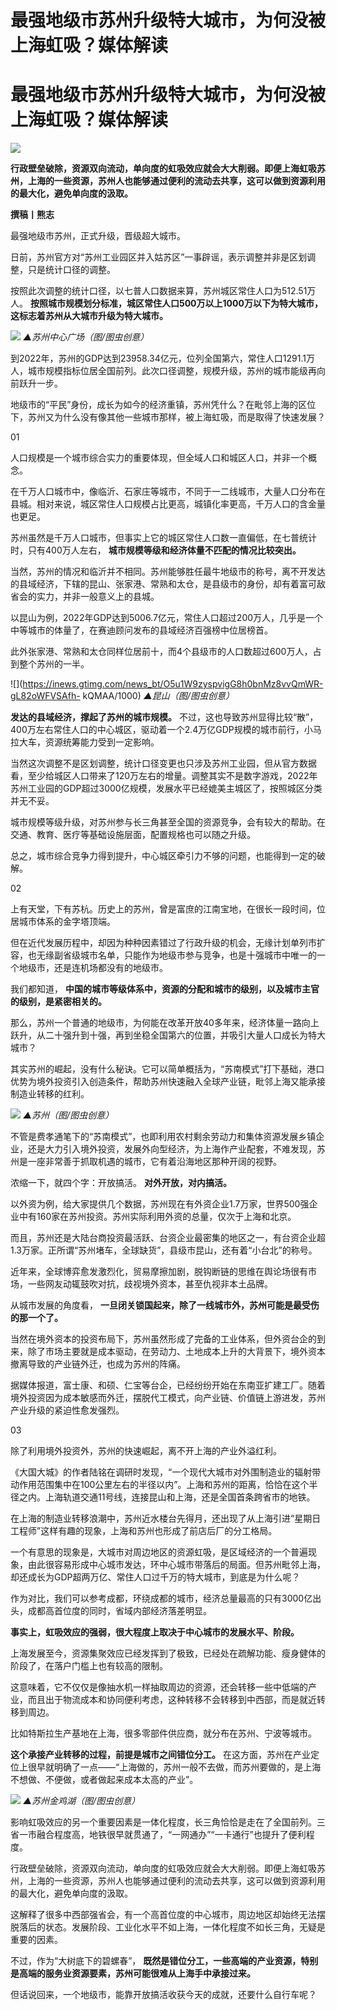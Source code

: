# 最强地级市苏州升级特大城市，为何没被上海虹吸？媒体解读

# 最强地级市苏州升级特大城市，为何没被上海虹吸？媒体解读

![](https://inews.gtimg.com/news_bt/O7wa1KBpMgvg1Q_btNNEG9VSu312WiiUnVGZXT3gSWeQAAA/1000)

**行政壁垒破除，资源双向流动，单向度的虹吸效应就会大大削弱。即便上海虹吸苏州，上海的一些资源，苏州人也能够通过便利的流动去共享，这可以做到资源利用的最大化，避免单向度的汲取。**

**撰稿丨熊志**

最强地级市苏州，正式升级，晋级超大城市。

日前，苏州官方对“苏州工业园区并入姑苏区”一事辟谣，表示调整并非是区划调整，只是统计口径的调整。

按照此次调整的统计口径，以七普人口数据来算，苏州城区常住人口为512.51万人。
**按照城市规模划分标准，城区常住人口500万以上1000万以下为特大城市，这标志着苏州从大城市升级为特大城市。**

![](https://inews.gtimg.com/news_bt/Omw3SdHxzkfv132Ivk_uZeVRShw8lGzZIfHLOp8kXOOHgAA/1000)
_▲苏州中心广场（图/图虫创意）_

到2022年，苏州的GDP达到23958.34亿元，位列全国第六，常住人口1291.1万人，城市规模指标位居全国前列。此次口径调整，规模升级，苏州的城市能级再向前跃升一步。

地级市的“平民”身份，成长为如今的经济重镇，苏州凭什么？在毗邻上海的区位下，苏州又为什么没有像其他一些城市那样，被上海虹吸，而是取得了快速发展？

01

人口规模是一个城市综合实力的重要体现，但全域人口和城区人口，并非一个概念。

在千万人口城市中，像临沂、石家庄等城市，不同于一二线城市，大量人口分布在县城。相对来说，城区常住人口规模占比更高，城镇化率更高，千万人口的含金量也更足。

苏州虽然是千万人口城市，但事实上它的城区常住人口数一直偏低，在七普统计时，只有400万人左右， **城市规模等级和经济体量不匹配的情况比较突出。**

当然，苏州的情况和临沂并不相同。苏州能够胜任最牛地级市的称号，离不开发达的县域经济，下辖的昆山、张家港、常熟和太仓，是县级市的身份，却有着富可敌省会的实力，并非一般意义上的县城。

以昆山为例，2022年GDP达到5006.7亿元，常住人口超过200万人，几乎是一个中等城市的体量了，在赛迪顾问发布的县域经济百强榜中位居榜首。

此外张家港、常熟和太仓同样位居前十，而4个县级市的人口数超过600万人，占到整个苏州的一半。

![](https://inews.gtimg.com/news_bt/O5u1W9zyspvigG8h0bnMz8vvQmWR-gL82oWFVSAfh-
kQMAA/1000) _▲昆山（图/图虫创意）_

**发达的县域经济，撑起了苏州的城市规模。**
不过，这也导致苏州显得比较“散”，400万左右常住人口的中心城区，驱动着一个2.4万亿GDP规模的城市前行，小马拉大车，资源统筹能力受到一定影响。

当然这次调整不是区划调整，统计口径变更也只涉及苏州工业园，但从官方数据看，至少给城区人口带来了120万左右的增量。调整其实不是数字游戏，2022年苏州工业园的GDP超过3000亿规模，发展水平已经媲美主城区了，按照城区分类并无不妥。

城市规模等级升级，对苏州参与长三角甚至全国的资源竞争，会有较大的帮助。在交通、教育、医疗等基础设施层面，配置规格也可以随之升级。

总之，城市综合竞争力得到提升，中心城区牵引力不够的问题，也能得到一定的破解。

02

上有天堂，下有苏杭。历史上的苏州，曾是富庶的江南宝地，在很长一段时间，位居城市体系的金字塔顶端。

但在近代发展历程中，却因为种种因素错过了行政升级的机会，无缘计划单列市扩容，也无缘副省级城市名单，只能作为地级市参与竞争，也是十强城市中唯一的一个地级市，还是连机场都没有的地级市。

我们都知道， **中国的城市等级体系中，资源的分配和城市的级别，以及城市主官的级别，是紧密相关的。**

那么，苏州一个普通的地级市，为何能在改革开放40多年来，经济体量一路向上跃升，从二十强升到十强，再到坐稳全国第六的位置，并吸引大量人口成长为特大城市？

其实苏州的崛起，没有什么秘诀。它可以简单概括为，“苏南模式”打下基础，港口优势为境外投资引入创造条件，帮助苏州快速融入全球产业链，毗邻上海又能承接制造业转移的红利。

![](https://inews.gtimg.com/news_bt/OYDH9ARFWbx5Eqfs3zcq18vnLwd4PKJCWOOIDw6mUmsMIAA/1000)
_▲苏州（图/图虫创意）_

不管是费孝通笔下的“苏南模式”，也即利用农村剩余劳动力和集体资源发展乡镇企业，还是大力引入境外投资，发展外向型经济，为上海作产业配套，不难发现，苏州是一座非常善于抓取机遇的城市，它有着沿海地区那种开阔的视野。

浓缩一下，就四个字：开放搞活。 **对外开放，对内搞活。**

以外资为例，给大家提供几个数据，苏州现在有外资企业1.7万家，世界500强企业中有160家在苏州投资。苏州实际利用外资的总量，仅次于上海和北京。

而且，苏州还是大陆台商投资最活跃、台资企业最密集的地区之一，有台资企业超1.3万家。正所谓“苏州堵车，全球缺货”，县级市昆山，还有着“小台北”的称号。

近年来，全球博弈愈发激烈化，贸易摩擦加剧，脱钩断链的思维在舆论场很有市场，一些网友动辄鼓吹对抗，歧视境外资本，甚至仇视非本土品牌。

从城市发展的角度看， **一旦闭关锁国起来，除了一线城市外，苏州可能是最受伤的那一个了。**

当然在境外资本的投资布局下，苏州虽然形成了完备的工业体系，但外资台企的到来，除了市场主要就是成本驱动，在劳动力、土地成本上升的大背景下，境外资本撤离导致的产业链外迁，也成为苏州的阵痛。

据媒体报道，富士康、和硕、仁宝等台企，已经纷纷开始在东南亚扩建工厂。随着境外投资因为成本敏感而外迁，摆脱代工模式，向产业链、价值链上游进发，苏州产业升级的紧迫性愈发强烈。

03

除了利用境外投资外，苏州的快速崛起，离不开上海的产业外溢红利。

《大国大城》的作者陆铭在调研时发现，“一个现代大城市对外围制造业的辐射带动作用范围集中在100公里左右的半径以内”。上海和苏州的距离，恰恰在这个半径之内。上海轨道交通11号线，连接昆山和上海，还是全国首条跨省市的地铁。

在上海的制造业转移浪潮中，苏州近水楼台先得月，还出现了从上海引进“星期日工程师”这样有趣的现象，上海和苏州也形成了前店后厂的分工格局。

一个有意思的现象是，大城市对周边地区的资源虹吸，是区域经济的一个普遍现象，由此很容易形成中心城市发达，环中心城市带落后的局面。但苏州毗邻上海，却还成长为GDP超两万亿、常住人口过千万的特大城市，到底是为什么呢？

作为对比，我们可以参考成都，环绕成都的城市，经济总量最高的只有3000亿出头，成都高首位度的同时，省域内部经济落差明显。

**事实上，虹吸效应的强弱，很大程度上取决于中心城市的发展水平、阶段。**

上海发展至今，资源集聚效应已经发挥到了极致，已经处在疏解功能、瘦身健体的阶段了，在落户门槛上也有较高的限制。

这意味着，它不仅仅是像抽水机一样抽取周边的资源，还会转移一些中低端的产业，而且出于物流成本和协同便利考虑，这种转移不会转移到中西部，而是就近转移到周边。

比如特斯拉生产基地在上海，很多零部件供应商，就分布在苏州、宁波等城市。

**这个承接产业转移的过程，前提是城市之间错位分工。**
在这方面，苏州在产业定位上很早就明确了一点——“上海做的，苏州一般不去做，而苏州要做的，是上海不想做、不便做，或者做起来成本太高的产业”。

![](https://inews.gtimg.com/news_bt/Ogbfikd6MtNLoxm8m9VReREVLTTAQlTTlAZ_1szaojf8UAA/1000)
_▲苏州金鸡湖（图/图虫创意）_

影响虹吸效应的另一个重要因素是一体化程度，长三角恰恰是走在了全国前列。三省一市融合程度高，地铁很早就贯通了，“一网通办”“一卡通行”也提升了便利程度。

行政壁垒破除，资源双向流动，单向度的虹吸效应就会大大削弱。即便上海虹吸苏州，上海的一些资源，苏州人也能够通过便利的流动去共享，这可以做到资源利用的最大化，避免单向度的汲取。

这解释了很多中西部强省会，有一个高首位度的中心城市，周边地区却始终无法摆脱落后的状态。发展阶段、工业化水平不如上海，一体化程度不如长三角，无疑是重要的因素。

不过，作为“大树底下的碧螺春”， **既然是错位分工，一些高端的产业资源，特别是高端的服务业资源要素，苏州可能很难从上海手中承接过来。**

但话说回来，一个地级市，能靠开放搞活收获今天的成就，还要什么自行车呢？

